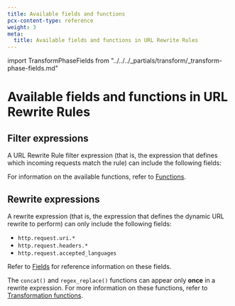 ```yaml
---
title: Available fields and functions
pcx-content-type: reference
weight: 3
meta:
  title: Available fields and functions in URL Rewrite Rules
---
```


import TransformPhaseFields from "../../../\_partials/transform/\_transform-phase-fields.md"

# Available fields and functions in URL Rewrite Rules

## Filter expressions

A URL Rewrite Rule filter expression (that is, the expression that defines which incoming requests match the rule) can include the following fields:

<TransformPhaseFields/>

For information on the available functions, refer to [Functions](/ruleset-engine/rules-language/functions).

## Rewrite expressions

A rewrite expression (that is, the expression that defines the dynamic URL rewrite to perform) can only include the following fields:

*   `http.request.uri.*`
*   `http.request.headers.*`
*   `http.request.accepted_languages`

Refer to [Fields](/ruleset-engine/rules-language/fields) for reference information on these fields.

The `concat()` and `regex_replace()` functions can appear only **once** in a rewrite expression. For more information on these functions, refer to [Transformation functions](/ruleset-engine/rules-language/functions#transformation-functions).

